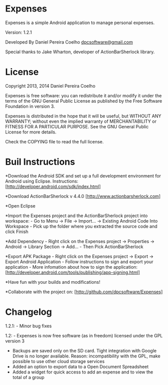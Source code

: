 Expenses
==============================================================

Expenses is a simple Android application to manage personal
expenses.

Version: 1.2.1

Developed By Daniel Pereira Coelho <dpcsoftware@gmail.com>

Special thanks to Jake Wharton, developer of ActionBarSherlock
library.

License
=============================================================

Copyright 2013, 2014 Daniel Pereira Coelho
   
Expenses is free software: you can redistribute it and/or modify
it under the terms of the GNU General Public License as published by
the Free Software Foundation in version 3.

Expenses is distributed in the hope that it will be useful,
but WITHOUT ANY WARRANTY; without even the implied warranty of
MERCHANTABILITY or FITNESS FOR A PARTICULAR PURPOSE.  See the
GNU General Public License for more details.

Check the COPYING file to read the full license.

Buil Instructions
==============================================================

*Download the Android SDK and set up a full development
environment for Android using Eclipse. Instructions:
[http://developer.android.com/sdk/index.html]

*Download ActionBarSherlock v 4.4.0
[http://www.actionbarsherlock.com]

*Open Eclipse

*Import the Expenses project and the ActionBarSherlock project
into workspace:
	- Go to Menu -> File -> Import... -> Existing
	Android Code Into Workspace
	- Pick up the folder where you extracted the source code
	and click Finish

*Add Dependency
	- Right click on the Expenses project -> Properties -> Android
	-> Library Section -> Add...
	- Then Pick ActionBarSherlock
	
*Export APK Package
	- Right click on the Expenses project -> Export -> Export
	Android Application
	- Follow instructions to sign and export your application
	- More infomation about how to sign the application:
	[http://developer.android.com/tools/publishing/app-signing.html]
	
*Have fun with your builds and modifications!

*Collaborate with the project on:
[http://github.com/dpcsoftware/Expenses]

Changelog
==============================================================

1.2.1:
	- Minor bug fixes

1.2:
	- Expenses is now free software (as in freedom) licensed under the GPL version 3
  - Backups are saved only on the SD card. Tight integration with Google Drive is no longer available. Reason: incompatibility with the GPL, make possible to use other cloud storage services
  - Added an option to export data to a Open Document Spreadsheet
  - Added a widget for quick access to add an expense and to view the total of a group
        



